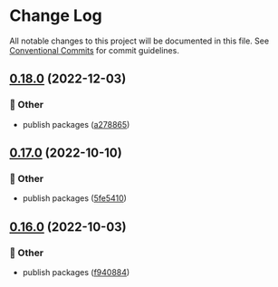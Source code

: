 # Change Log

All notable changes to this project will be documented in this file.
See [Conventional Commits](https://conventionalcommits.org) for commit guidelines.

## [0.18.0](https://github.com/daybrush/infinite-viewer/compare/ngx-infinite-viewer@0.17.0...ngx-infinite-viewer@0.18.0) (2022-12-03)


### :mega: Other

* publish packages ([a278865](https://github.com/daybrush/infinite-viewer/commit/a27886520517db13db611cbede6861be1b7f090a))



## [0.17.0](https://github.com/daybrush/infinite-viewer/compare/ngx-infinite-viewer@0.16.0...ngx-infinite-viewer@0.17.0) (2022-10-10)


### :mega: Other

* publish packages ([5fe5410](https://github.com/daybrush/infinite-viewer/commit/5fe5410328336014b62b899bfbdd642768372563))



## [0.16.0](https://github.com/daybrush/infinite-viewer/compare/ngx-infinite-viewer@0.15.5...ngx-infinite-viewer@0.16.0) (2022-10-03)


### :mega: Other

* publish packages ([f940884](https://github.com/daybrush/infinite-viewer/commit/f9408844f99014de30b3e9348541719f9bceef39))
